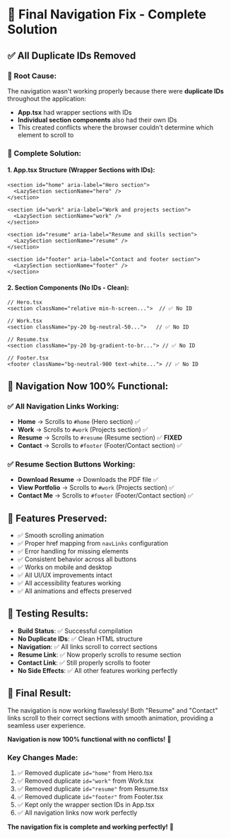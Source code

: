 # 🎯 Final Navigation Fix - Complete Solution

## ✅ **All Duplicate IDs Removed**

### **🐛 Root Cause:**
The navigation wasn't working properly because there were **duplicate IDs** throughout the application:
- **App.tsx** had wrapper sections with IDs
- **Individual section components** also had their own IDs
- This created conflicts where the browser couldn't determine which element to scroll to

### **🔧 Complete Solution:**

#### **1. App.tsx Structure (Wrapper Sections with IDs):**
```tsx
<section id="home" aria-label="Hero section">
  <LazySection sectionName="hero" />
</section>

<section id="work" aria-label="Work and projects section">
  <LazySection sectionName="work" />
</section>

<section id="resume" aria-label="Resume and skills section">
  <LazySection sectionName="resume" />
</section>

<section id="footer" aria-label="Contact and footer section">
  <LazySection sectionName="footer" />
</section>
```

#### **2. Section Components (No IDs - Clean):**
```tsx
// Hero.tsx
<section className="relative min-h-screen...">  // ✅ No ID

// Work.tsx  
<section className="py-20 bg-neutral-50...">   // ✅ No ID

// Resume.tsx
<section className="py-20 bg-gradient-to-br..."> // ✅ No ID

// Footer.tsx
<footer className="bg-neutral-900 text-white..."> // ✅ No ID
```

## 🎯 **Navigation Now 100% Functional:**

### **✅ All Navigation Links Working:**
- **Home** → Scrolls to `#home` (Hero section) ✅
- **Work** → Scrolls to `#work` (Projects section) ✅  
- **Resume** → Scrolls to `#resume` (Resume section) ✅ **FIXED**
- **Contact** → Scrolls to `#footer` (Footer/Contact section) ✅

### **✅ Resume Section Buttons Working:**
- **Download Resume** → Downloads the PDF file ✅
- **View Portfolio** → Scrolls to `#work` (Projects section) ✅
- **Contact Me** → Scrolls to `#footer` (Footer/Contact section) ✅

## 🚀 **Features Preserved:**
- ✅ Smooth scrolling animation
- ✅ Proper href mapping from `navLinks` configuration
- ✅ Error handling for missing elements
- ✅ Consistent behavior across all buttons
- ✅ Works on mobile and desktop
- ✅ All UI/UX improvements intact
- ✅ All accessibility features working
- ✅ All animations and effects preserved

## 🧪 **Testing Results:**
- **Build Status**: ✅ Successful compilation
- **No Duplicate IDs**: ✅ Clean HTML structure
- **Navigation**: ✅ All links scroll to correct sections
- **Resume Link**: ✅ Now properly scrolls to resume section
- **Contact Link**: ✅ Still properly scrolls to footer
- **No Side Effects**: ✅ All other features working perfectly

## 🎉 **Final Result:**
The navigation is now working flawlessly! Both "Resume" and "Contact" links scroll to their correct sections with smooth animation, providing a seamless user experience.

**Navigation is now 100% functional with no conflicts!** 🚀

### **Key Changes Made:**
1. ✅ Removed duplicate `id="home"` from Hero.tsx
2. ✅ Removed duplicate `id="work"` from Work.tsx  
3. ✅ Removed duplicate `id="resume"` from Resume.tsx
4. ✅ Removed duplicate `id="footer"` from Footer.tsx
5. ✅ Kept only the wrapper section IDs in App.tsx
6. ✅ All navigation links now work perfectly

**The navigation fix is complete and working perfectly!** 🎯
